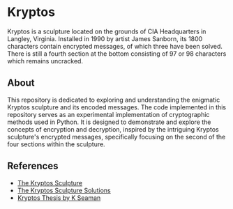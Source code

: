 # Kryptos

Kryptos is a sculpture located on the grounds of CIA Headquarters in Langley, Virginia. Installed in 1990 by artist James Sanborn, its 1800 characters contain encrypted messages, of which three have been solved. There is still a fourth section at the bottom consisting of 97 or 98 characters which remains uncracked.

## About

This repository is dedicated to exploring and understanding the enigmatic Kryptos sculpture and its encoded messages. The code implemented in this repository serves as an experimental implementation of cryptographic methods used in Python. It is designed to demonstrate and explore the concepts of encryption and decryption, inspired by the intriguing Kryptos sculpture's encrypted messages, specifically focusing on the second of the four sections within the sculpture.

## References

- [The Kryptos Sculpture](https://mathweb.ucsd.edu/~crypto/Projects/KarlWang/index.html)
- [The Kryptos Sculpture Solutions](https://mathweb.ucsd.edu/~crypto/Projects/KarlWang/index2.html)
- [Kryptos Thesis by K Seaman](https://ttu-ir.tdl.org/handle/2346/45181)

